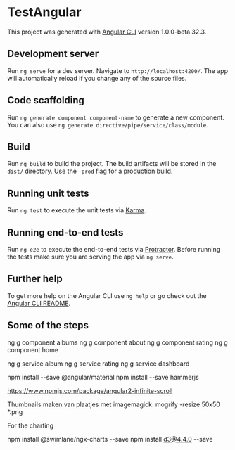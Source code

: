 # TestAngular

This project was generated with [Angular CLI](https://github.com/angular/angular-cli) version 1.0.0-beta.32.3.

## Development server
Run `ng serve` for a dev server. Navigate to `http://localhost:4200/`. The app will automatically reload if you change any of the source files.

## Code scaffolding

Run `ng generate component component-name` to generate a new component. You can also use `ng generate directive/pipe/service/class/module`.

## Build

Run `ng build` to build the project. The build artifacts will be stored in the `dist/` directory. Use the `-prod` flag for a production build.

## Running unit tests

Run `ng test` to execute the unit tests via [Karma](https://karma-runner.github.io).

## Running end-to-end tests

Run `ng e2e` to execute the end-to-end tests via [Protractor](http://www.protractortest.org/).
Before running the tests make sure you are serving the app via `ng serve`.

## Further help

To get more help on the Angular CLI use `ng help` or go check out the [Angular CLI README](https://github.com/angular/angular-cli/blob/master/README.md).


## Some of the steps
ng g component albums
ng g component about
ng g component rating
ng g component home

ng g service album
ng g service rating
ng g service dashboard

npm install --save @angular/material
npm install --save hammerjs

https://www.npmjs.com/package/angular2-infinite-scroll

Thumbnails maken van plaatjes met imagemagick:
mogrify -resize 50x50 *.png

For the charting

npm install @swimlane/ngx-charts --save
npm install d3@4.4.0 --save
